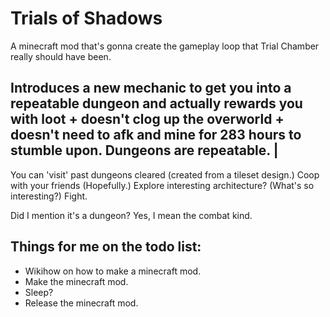 # Trials of Shadows
A minecraft mod that's gonna create the gameplay loop that Trial Chamber really should have been. 

## Introduces a new mechanic to get you into a repeatable dungeon and actually rewards you with loot + doesn't clog up the overworld + doesn't need to afk and mine for 283 hours to stumble upon. Dungeons are repeatable. |

You can 'visit' past dungeons cleared (created from a tileset design.)
Coop with your friends (Hopefully.) 
Explore interesting architecture? (What's so interesting?)
Fight.

Did I mention it's a dungeon? Yes, I mean the combat kind. 

## Things for me on the todo list:
- Wikihow on how to make a minecraft mod.
- Make the minecraft mod.
- Sleep?
- Release the minecraft mod. 
